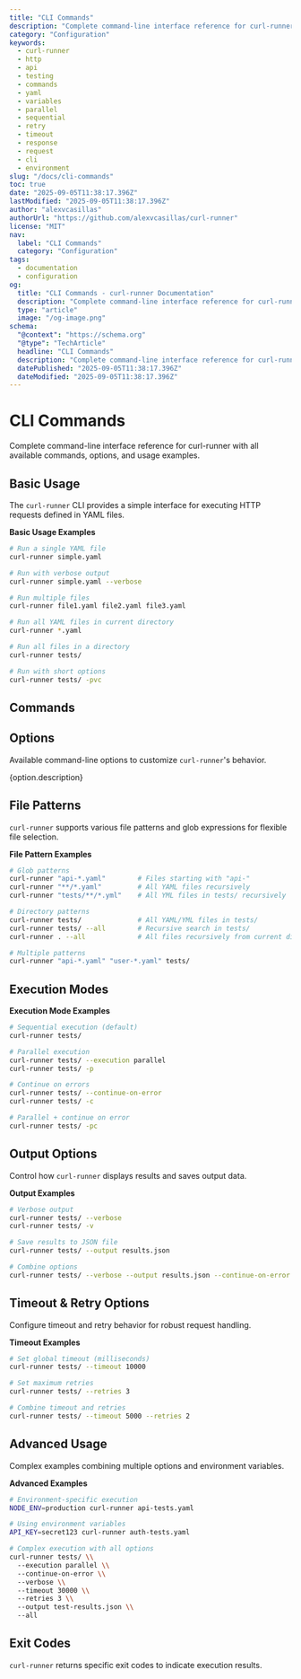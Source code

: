```yaml
---
title: "CLI Commands"
description: "Complete command-line interface reference for curl-runner with all available commands, options, and usage examples."
category: "Configuration"
keywords:
  - curl-runner
  - http
  - api
  - testing
  - commands
  - yaml
  - variables
  - parallel
  - sequential
  - retry
  - timeout
  - response
  - request
  - cli
  - environment
slug: "/docs/cli-commands"
toc: true
date: "2025-09-05T11:38:17.396Z"
lastModified: "2025-09-05T11:38:17.396Z"
author: "alexvcasillas"
authorUrl: "https://github.com/alexvcasillas/curl-runner"
license: "MIT"
nav:
  label: "CLI Commands"
  category: "Configuration"
tags:
  - documentation
  - configuration
og:
  title: "CLI Commands - curl-runner Documentation"
  description: "Complete command-line interface reference for curl-runner with all available commands, options, and usage examples."
  type: "article"
  image: "/og-image.png"
schema:
  "@context": "https://schema.org"
  "@type": "TechArticle"
  headline: "CLI Commands"
  description: "Complete command-line interface reference for curl-runner with all available commands, options, and usage examples."
  datePublished: "2025-09-05T11:38:17.396Z"
  dateModified: "2025-09-05T11:38:17.396Z"
---
```


# CLI Commands

Complete command-line interface reference for curl-runner with all available commands, options, and usage examples.

## Basic Usage

The `curl-runner` CLI provides a simple interface for executing HTTP requests defined in YAML files.

**Basic Usage Examples**

```bash
# Run a single YAML file
curl-runner simple.yaml

# Run with verbose output
curl-runner simple.yaml --verbose

# Run multiple files
curl-runner file1.yaml file2.yaml file3.yaml

# Run all YAML files in current directory
curl-runner *.yaml

# Run all files in a directory
curl-runner tests/

# Run with short options
curl-runner tests/ -pvc
```

## Commands

## Options

Available command-line options to customize `curl-runner`'s behavior.

{option.description}

## File Patterns

`curl-runner` supports various file patterns and glob expressions for flexible file selection.

**File Pattern Examples**

```bash
# Glob patterns
curl-runner "api-*.yaml"        # Files starting with "api-"
curl-runner "**/*.yaml"         # All YAML files recursively
curl-runner "tests/**/*.yml"    # All YML files in tests/ recursively

# Directory patterns
curl-runner tests/              # All YAML/YML files in tests/
curl-runner tests/ --all        # Recursive search in tests/
curl-runner . --all             # All files recursively from current dir

# Multiple patterns
curl-runner "api-*.yaml" "user-*.yaml" tests/
```

## Execution Modes

**Execution Mode Examples**

```bash
# Sequential execution (default)
curl-runner tests/

# Parallel execution
curl-runner tests/ --execution parallel
curl-runner tests/ -p

# Continue on errors
curl-runner tests/ --continue-on-error
curl-runner tests/ -c

# Parallel + continue on error
curl-runner tests/ -pc
```

## Output Options

Control how `curl-runner` displays results and saves output data.

**Output Examples**

```bash
# Verbose output
curl-runner tests/ --verbose
curl-runner tests/ -v

# Save results to JSON file
curl-runner tests/ --output results.json

# Combine options
curl-runner tests/ --verbose --output results.json --continue-on-error
```

## Timeout & Retry Options

Configure timeout and retry behavior for robust request handling.

**Timeout Examples**

```bash
# Set global timeout (milliseconds)
curl-runner tests/ --timeout 10000

# Set maximum retries
curl-runner tests/ --retries 3

# Combine timeout and retries
curl-runner tests/ --timeout 5000 --retries 2
```

## Advanced Usage

Complex examples combining multiple options and environment variables.

**Advanced Examples**

```bash
# Environment-specific execution
NODE_ENV=production curl-runner api-tests.yaml

# Using environment variables
API_KEY=secret123 curl-runner auth-tests.yaml

# Complex execution with all options
curl-runner tests/ \\
  --execution parallel \\
  --continue-on-error \\
  --verbose \\
  --timeout 30000 \\
  --retries 3 \\
  --output test-results.json \\
  --all
```

## Exit Codes

`curl-runner` returns specific exit codes to indicate execution results.
